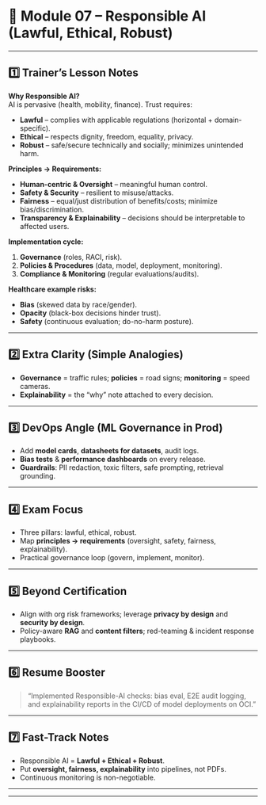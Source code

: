 # 📘 Module 07 – Responsible AI (Lawful, Ethical, Robust)

---

## 1️⃣ Trainer’s Lesson Notes

**Why Responsible AI?**  
AI is pervasive (health, mobility, finance). Trust requires:  
- **Lawful** – complies with applicable regulations (horizontal + domain-specific).  
- **Ethical** – respects dignity, freedom, equality, privacy.  
- **Robust** – safe/secure technically and socially; minimizes unintended harm.

**Principles → Requirements:**
- **Human-centric & Oversight** – meaningful human control.  
- **Safety & Security** – resilient to misuse/attacks.  
- **Fairness** – equal/just distribution of benefits/costs; minimize bias/discrimination.  
- **Transparency & Explainability** – decisions should be interpretable to affected users.

**Implementation cycle:**
1) **Governance** (roles, RACI, risk).  
2) **Policies & Procedures** (data, model, deployment, monitoring).  
3) **Compliance & Monitoring** (regular evaluations/audits).

**Healthcare example risks:**  
- **Bias** (skewed data by race/gender).  
- **Opacity** (black-box decisions hinder trust).  
- **Safety** (continuous evaluation; do-no-harm posture).

---

## 2️⃣ Extra Clarity (Simple Analogies)

- **Governance** = traffic rules; **policies** = road signs; **monitoring** = speed cameras.  
- **Explainability** = the “why” note attached to every decision.

---

## 3️⃣ DevOps Angle (ML Governance in Prod)

- Add **model cards**, **datasheets for datasets**, audit logs.  
- **Bias tests** & **performance dashboards** on every release.  
- **Guardrails**: PII redaction, toxic filters, safe prompting, retrieval grounding.

---

## 4️⃣ Exam Focus

- Three pillars: lawful, ethical, robust.  
- Map **principles → requirements** (oversight, safety, fairness, explainability).  
- Practical governance loop (govern, implement, monitor).

---

## 5️⃣ Beyond Certification

- Align with org risk frameworks; leverage **privacy by design** and **security by design**.  
- Policy-aware **RAG** and **content filters**; red-teaming & incident response playbooks.

---

## 6️⃣ Resume Booster

> “Implemented Responsible-AI checks: bias eval, E2E audit logging, and explainability reports in the CI/CD of model deployments on OCI.”

---

## 7️⃣ Fast-Track Notes

- Responsible AI = **Lawful + Ethical + Robust**.  
- Put **oversight, fairness, explainability** into pipelines, not PDFs.  
- Continuous monitoring is non-negotiable.

---


---
